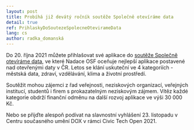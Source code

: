 ```yaml
---
layout: post
title: Probíhá již devátý ročník soutěže Společně otevíráme data
detail: true
ref: PrihlaskyDoSoutezeSpolecneOtevirameData
lang: cs
author: radka_domanská
---
```


Do 20. října 2021 můžete přihlašovat své aplikace do [soutěže Společně otevíráme data], ve které Nadace OSF oceňuje nejlepší aplikace postavené nad otevřenými daty v ČR. 
Letos se klání uskuteční ve 4 kategoriích - městská data, zdraví, vzdělávání, klima a životní prostředí.
<!--more-->

Soutěžit mohou zájemci z řad veřejnosti, neziskových organizací, veřejných institucí, studentů i firem s prokazatelným neziskovým zájmem. 
Vítěz každé kategorie obdrží finanční odměnu na další rozvoj aplikace ve výši 30 000 Kč.

Nebo se přijďte alespoň podívat na slavnostní vyhlášení 23. listopadu v Centru současného umění DOX v rámci Civic Tech Open 2021.

[soutěže Společně otevíráme data]: https://osf.cz/programy/ziva-demokracie/nas-stat-nase-data/soutez-spolecne-otevirame-data-2021/ "Soutěž Společně otevíráme data"
